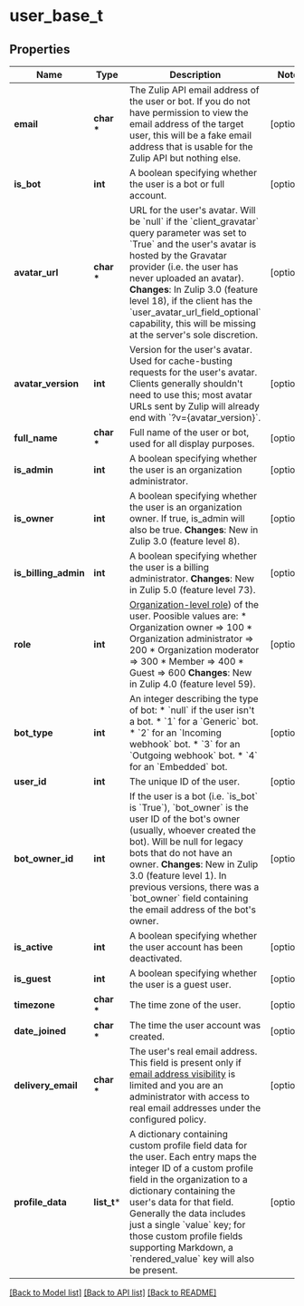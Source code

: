 # user_base_t

## Properties
Name | Type | Description | Notes
------------ | ------------- | ------------- | -------------
**email** | **char \*** | The Zulip API email address of the user or bot.  If you do not have permission to view the email address of the target user, this will be a fake email address that is usable for the Zulip API but nothing else.  | [optional] 
**is_bot** | **int** | A boolean specifying whether the user is a bot or full account.  | [optional] 
**avatar_url** | **char \*** | URL for the user&#39;s avatar.  Will be &#x60;null&#x60; if the &#x60;client_gravatar&#x60; query parameter was set to &#x60;True&#x60; and the user&#39;s avatar is hosted by the Gravatar provider (i.e. the user has never uploaded an avatar).  **Changes**: In Zulip 3.0 (feature level 18), if the client has the &#x60;user_avatar_url_field_optional&#x60; capability, this will be missing at the server&#39;s sole discretion.  | [optional] 
**avatar_version** | **int** | Version for the user&#39;s avatar.  Used for cache-busting requests for the user&#39;s avatar.  Clients generally shouldn&#39;t need to use this; most avatar URLs sent by Zulip will already end with &#x60;?v&#x3D;{avatar_version}&#x60;.  | [optional] 
**full_name** | **char \*** | Full name of the user or bot, used for all display purposes.  | [optional] 
**is_admin** | **int** | A boolean specifying whether the user is an organization administrator.  | [optional] 
**is_owner** | **int** | A boolean specifying whether the user is an organization owner. If true, is_admin will also be true.  **Changes**: New in Zulip 3.0 (feature level 8).  | [optional] 
**is_billing_admin** | **int** | A boolean specifying whether the user is a billing administrator.  **Changes**: New in Zulip 5.0 (feature level 73).  | [optional] 
**role** | **int** | [Organization-level role](/help/roles-and-permissions)) of the user. Poosible values are:  * Organization owner &#x3D;&gt; 100 * Organization administrator &#x3D;&gt; 200 * Organization moderator &#x3D;&gt; 300 * Member &#x3D;&gt; 400 * Guest &#x3D;&gt; 600  **Changes**: New in Zulip 4.0 (feature level 59).  | [optional] 
**bot_type** | **int** | An integer describing the type of bot: * &#x60;null&#x60; if the user isn&#39;t a bot. * &#x60;1&#x60; for a &#x60;Generic&#x60; bot. * &#x60;2&#x60; for an &#x60;Incoming webhook&#x60; bot. * &#x60;3&#x60; for an &#x60;Outgoing webhook&#x60; bot. * &#x60;4&#x60; for an &#x60;Embedded&#x60; bot.  | [optional] 
**user_id** | **int** | The unique ID of the user.  | [optional] 
**bot_owner_id** | **int** | If the user is a bot (i.e. &#x60;is_bot&#x60; is &#x60;True&#x60;), &#x60;bot_owner&#x60; is the user ID of the bot&#39;s owner (usually, whoever created the bot).  Will be null for legacy bots that do not have an owner.  **Changes**: New in Zulip 3.0 (feature level 1).  In previous versions, there was a &#x60;bot_owner&#x60; field containing the email address of the bot&#39;s owner.  | [optional] 
**is_active** | **int** | A boolean specifying whether the user account has been deactivated.  | [optional] 
**is_guest** | **int** | A boolean specifying whether the user is a guest user.  | [optional] 
**timezone** | **char \*** | The time zone of the user.  | [optional] 
**date_joined** | **char \*** | The time the user account was created.  | [optional] 
**delivery_email** | **char \*** | The user&#39;s real email address.  This field is present only if [email address visibility](/help/restrict-visibility-of-email-addresses) is limited and you are an administrator with access to real email addresses under the configured policy.  | [optional] 
**profile_data** | **list_t*** | A dictionary containing custom profile field data for the user. Each entry maps the integer ID of a custom profile field in the organization to a dictionary containing the user&#39;s data for that field.  Generally the data includes just a single &#x60;value&#x60; key; for those custom profile fields supporting Markdown, a &#x60;rendered_value&#x60; key will also be present.  | [optional] 

[[Back to Model list]](../README.md#documentation-for-models) [[Back to API list]](../README.md#documentation-for-api-endpoints) [[Back to README]](../README.md)


